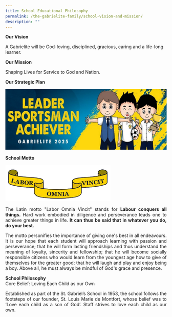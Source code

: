 ```yaml
---
title: School Educational Philosophy
permalink: /the-gabrielite-family/school-vision-and-mission/
description: ""
---
```

**Our Vision** 

A Gabrielite will be God-loving, disciplined, gracious, caring and a life-long learner.  
  
**Our Mission**  

Shaping Lives for Service to God and Nation.  
  
**Our Strategic Plan**

![](/images/Gabrielite%202025.jpeg)

**School Motto**

<img src="/images/motto.gif" 
     style="width:65%">

<p align="justify"> 
The Latin motto "Labor Omnia Vincit" stands for
<b>Labour conquers all things.</b> Hard work embodied in diligence and perseverance leads one to achieve greater things in life. <b>It can thus be said that in whatever you do, do your best.</b>

<p align="justify"> The motto personifies the importance of giving one's best in all endeavours. It is our hope that each student will approach learning with passion and perseverance; that he will form lasting friendships and thus understand the meaning of loyalty, sincerity and fellowship; that he will become socially responsible citizens who would learn from the youngest age how to give of themselves for the greater good; that he will laugh and play and enjoy being a boy. Above all, he must always be mindful of God's grace and presence.
<br>
	
**School Philosophy**  
Core Belief: Loving Each Child as our Own
<br>
	
<p align="justify"> Established as part of the St. Gabriel’s School in 1953, the school follows the footsteps of our founder, St. Louis Marie de Montfort, whose belief was to ‘Love each child as a son of God’. Staff strives to love each child as our own.